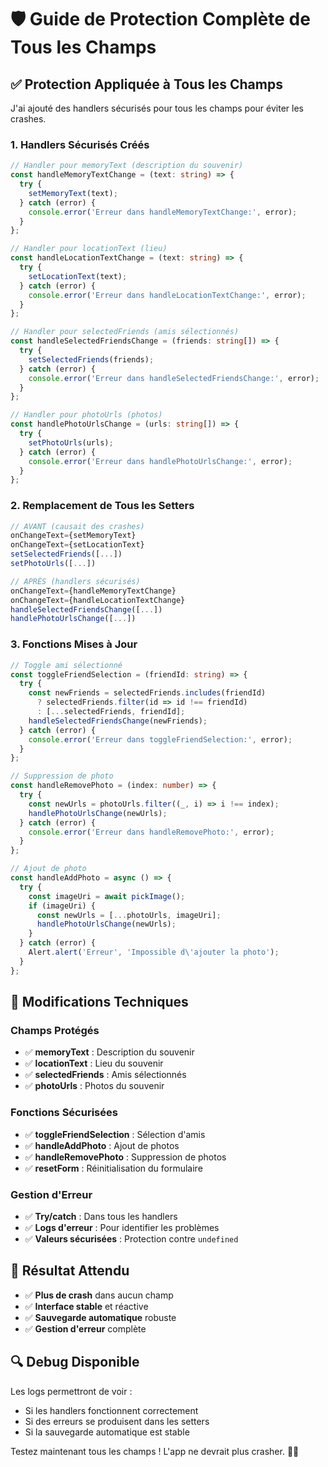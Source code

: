 # 🛡️ Guide de Protection Complète de Tous les Champs

## ✅ **Protection Appliquée à Tous les Champs**

J'ai ajouté des handlers sécurisés pour tous les champs pour éviter les crashes.

### **1. Handlers Sécurisés Créés**

```typescript
// Handler pour memoryText (description du souvenir)
const handleMemoryTextChange = (text: string) => {
  try {
    setMemoryText(text);
  } catch (error) {
    console.error('Erreur dans handleMemoryTextChange:', error);
  }
};

// Handler pour locationText (lieu)
const handleLocationTextChange = (text: string) => {
  try {
    setLocationText(text);
  } catch (error) {
    console.error('Erreur dans handleLocationTextChange:', error);
  }
};

// Handler pour selectedFriends (amis sélectionnés)
const handleSelectedFriendsChange = (friends: string[]) => {
  try {
    setSelectedFriends(friends);
  } catch (error) {
    console.error('Erreur dans handleSelectedFriendsChange:', error);
  }
};

// Handler pour photoUrls (photos)
const handlePhotoUrlsChange = (urls: string[]) => {
  try {
    setPhotoUrls(urls);
  } catch (error) {
    console.error('Erreur dans handlePhotoUrlsChange:', error);
  }
};
```

### **2. Remplacement de Tous les Setters**

```typescript
// AVANT (causait des crashes)
onChangeText={setMemoryText}
onChangeText={setLocationText}
setSelectedFriends([...])
setPhotoUrls([...])

// APRÈS (handlers sécurisés)
onChangeText={handleMemoryTextChange}
onChangeText={handleLocationTextChange}
handleSelectedFriendsChange([...])
handlePhotoUrlsChange([...])
```

### **3. Fonctions Mises à Jour**

```typescript
// Toggle ami sélectionné
const toggleFriendSelection = (friendId: string) => {
  try {
    const newFriends = selectedFriends.includes(friendId) 
      ? selectedFriends.filter(id => id !== friendId)
      : [...selectedFriends, friendId];
    handleSelectedFriendsChange(newFriends);
  } catch (error) {
    console.error('Erreur dans toggleFriendSelection:', error);
  }
};

// Suppression de photo
const handleRemovePhoto = (index: number) => {
  try {
    const newUrls = photoUrls.filter((_, i) => i !== index);
    handlePhotoUrlsChange(newUrls);
  } catch (error) {
    console.error('Erreur dans handleRemovePhoto:', error);
  }
};

// Ajout de photo
const handleAddPhoto = async () => {
  try {
    const imageUri = await pickImage();
    if (imageUri) {
      const newUrls = [...photoUrls, imageUri];
      handlePhotoUrlsChange(newUrls);
    }
  } catch (error) {
    Alert.alert('Erreur', 'Impossible d\'ajouter la photo');
  }
};
```

## 🔧 **Modifications Techniques**

### **Champs Protégés**
- ✅ **memoryText** : Description du souvenir
- ✅ **locationText** : Lieu du souvenir
- ✅ **selectedFriends** : Amis sélectionnés
- ✅ **photoUrls** : Photos du souvenir

### **Fonctions Sécurisées**
- ✅ **toggleFriendSelection** : Sélection d'amis
- ✅ **handleAddPhoto** : Ajout de photos
- ✅ **handleRemovePhoto** : Suppression de photos
- ✅ **resetForm** : Réinitialisation du formulaire

### **Gestion d'Erreur**
- ✅ **Try/catch** : Dans tous les handlers
- ✅ **Logs d'erreur** : Pour identifier les problèmes
- ✅ **Valeurs sécurisées** : Protection contre `undefined`

## 🎯 **Résultat Attendu**

- ✅ **Plus de crash** dans aucun champ
- ✅ **Interface stable** et réactive
- ✅ **Sauvegarde automatique** robuste
- ✅ **Gestion d'erreur** complète

## 🔍 **Debug Disponible**

Les logs permettront de voir :
- Si les handlers fonctionnent correctement
- Si des erreurs se produisent dans les setters
- Si la sauvegarde automatique est stable

Testez maintenant tous les champs ! L'app ne devrait plus crasher. 🍷✨







